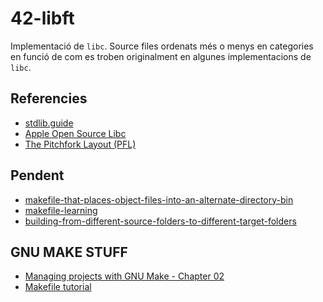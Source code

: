 # 42-libft 
Implementació de `libc`. Source files ordenats més o menys en categories en funció de com es troben originalment en algunes implementacions de `libc`.

## Referencies
- [stdlib.guide](https://stdlib.guide)
- [Apple Open Source Libc](https://github.com/apple-opensource/Libc)
- [The Pitchfork Layout (PFL)](https://api.csswg.org/bikeshed/?force=1&url=https://raw.githubusercontent.com/vector-of-bool/pitchfork/develop/data/spec.bs)
<!-- https://git.42l.fr/pohl/libft -->
<!-- https://git.42l.fr/jorun/superlibft -->

## Pendent
- [makefile-that-places-object-files-into-an-alternate-directory-bin](https://codereview.stackexchange.com/questions/74136/makefile-that-places-object-files-into-an-alternate-directory-bin)
- [makefile-learning](https://yuukidach.github.io/2019/08/05/makefile-learning/)
- [building-from-different-source-folders-to-different-target-folders](https://riptutorial.com/makefile/example/21376/building-from-different-source-folders-to-different-target-folders)

## GNU MAKE STUFF
- [Managing projects with GNU Make - Chapter 02](https://www.oreilly.com/library/view/managing-projects-with/0596006101/ch02.html#pattern_rules)
- [Makefile tutorial](https://makefiletutorial.com)
